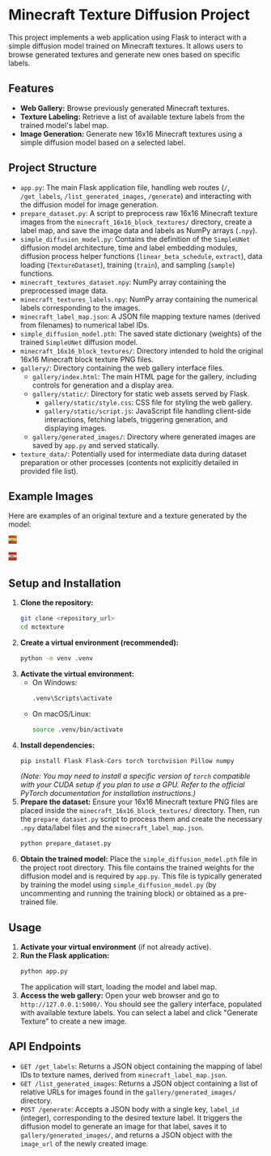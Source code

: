 # Minecraft Texture Diffusion Project

This project implements a web application using Flask to interact with a simple diffusion model trained on Minecraft textures. It allows users to browse generated textures and generate new ones based on specific labels.

## Features

- **Web Gallery:** Browse previously generated Minecraft textures.
- **Texture Labeling:** Retrieve a list of available texture labels from the trained model's label map.
- **Image Generation:** Generate new 16x16 Minecraft textures using a simple diffusion model based on a selected label.

## Project Structure

- `app.py`: The main Flask application file, handling web routes (`/`, `/get_labels`, `/list_generated_images`, `/generate`) and interacting with the diffusion model for image generation.
- `prepare_dataset.py`: A script to preprocess raw 16x16 Minecraft texture images from the `minecraft_16x16_block_textures/` directory, create a label map, and save the image data and labels as NumPy arrays (`.npy`).
- `simple_diffusion_model.py`: Contains the definition of the `SimpleUNet` diffusion model architecture, time and label embedding modules, diffusion process helper functions (`linear_beta_schedule`, `extract`), data loading (`TextureDataset`), training (`train`), and sampling (`sample`) functions.
- `minecraft_textures_dataset.npy`: NumPy array containing the preprocessed image data.
- `minecraft_textures_labels.npy`: NumPy array containing the numerical labels corresponding to the images.
- `minecraft_label_map.json`: A JSON file mapping texture names (derived from filenames) to numerical label IDs.
- `simple_diffusion_model.pth`: The saved state dictionary (weights) of the trained `SimpleUNet` diffusion model.
- `minecraft_16x16_block_textures/`: Directory intended to hold the original 16x16 Minecraft block texture PNG files.
- `gallery/`: Directory containing the web gallery interface files.
    - `gallery/index.html`: The main HTML page for the gallery, including controls for generation and a display area.
    - `gallery/static/`: Directory for static web assets served by Flask.
        - `gallery/static/style.css`: CSS file for styling the web gallery.
        - `gallery/static/script.js`: JavaScript file handling client-side interactions, fetching labels, triggering generation, and displaying images.
    - `gallery/generated_images/`: Directory where generated images are saved by `app.py` and served statically.
- `texture_data/`: Potentially used for intermediate data during dataset preparation or other processes (contents not explicitly detailed in provided file list).

## Example Images

Here are examples of an original texture and a texture generated by the model:

![Generated Image](gallery/generated_images/explosive_1746590472.png)

![Original Image](minecraft_16x16_block_textures/tnt_side.png)

## Setup and Installation

1.  **Clone the repository:**
    ```bash
    git clone <repository_url>
    cd mctexture
    ```
2.  **Create a virtual environment (recommended):**
    ```bash
    python -m venv .venv
    ```
3.  **Activate the virtual environment:**
    - On Windows:
      ```bash
      .venv\Scripts\activate
      ```
    - On macOS/Linux:
      ```bash
      source .venv/bin/activate
      ```
4.  **Install dependencies:**
    ```bash
    pip install Flask Flask-Cors torch torchvision Pillow numpy
    ```
    *(Note: You may need to install a specific version of `torch` compatible with your CUDA setup if you plan to use a GPU. Refer to the official PyTorch documentation for installation instructions.)*
5.  **Prepare the dataset:**
    Ensure your 16x16 Minecraft texture PNG files are placed inside the `minecraft_16x16_block_textures/` directory. Then, run the `prepare_dataset.py` script to process them and create the necessary `.npy` data/label files and the `minecraft_label_map.json`.
    ```bash
    python prepare_dataset.py
    ```
6.  **Obtain the trained model:**
    Place the `simple_diffusion_model.pth` file in the project root directory. This file contains the trained weights for the diffusion model and is required by `app.py`. This file is typically generated by training the model using `simple_diffusion_model.py` (by uncommenting and running the training block) or obtained as a pre-trained file.

## Usage

1.  **Activate your virtual environment** (if not already active).
2.  **Run the Flask application:**
    ```bash
    python app.py
    ```
    The application will start, loading the model and label map.
3.  **Access the web gallery:**
    Open your web browser and go to `http://127.0.0.1:5000/`. You should see the gallery interface, populated with available texture labels. You can select a label and click "Generate Texture" to create a new image.

## API Endpoints

-   `GET /get_labels`: Returns a JSON object containing the mapping of label IDs to texture names, derived from `minecraft_label_map.json`.
-   `GET /list_generated_images`: Returns a JSON object containing a list of relative URLs for images found in the `gallery/generated_images/` directory.
-   `POST /generate`: Accepts a JSON body with a single key, `label_id` (integer), corresponding to the desired texture label. It triggers the diffusion model to generate an image for that label, saves it to `gallery/generated_images/`, and returns a JSON object with the `image_url` of the newly created image.
